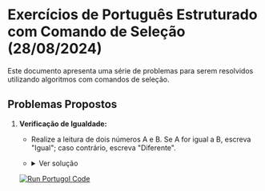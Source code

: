 # Exercícios de Português Estruturado com Comando de Seleção (28/08/2024)

Este documento apresenta uma série de problemas para serem resolvidos utilizando algoritmos com comandos de seleção.

## Problemas Propostos

1. **Verificação de Igualdade:**
   - Realize a leitura de dois números A e B. Se A for igual a B, escreva "Igual"; caso contrário, escreva "Diferente".
   - <details>
     <summary>Ver solução</summary>
     
     ```pascal
     // Exemplo de código no VisuAlg
     var 
      a,b : inteiro
     
     inicio
      escreval ("Digite o valor para A e B")
      leia(a,b)
      se (a = b) entao
      escreval ("A e B são Iguais")
      senao
      escreval ("A e B são Diferentes")
      fimse

     fimalgoritmo
     ```

     </details>
   
   [![Run Portugol Code](https://github.com/oBryam/Algoritmos/actions/workflows/run-portugol.yml/badge.svg)](https://github.com/oBryam/Algoritmos/actions/workflows/run-portugol.yml/dispatch)
